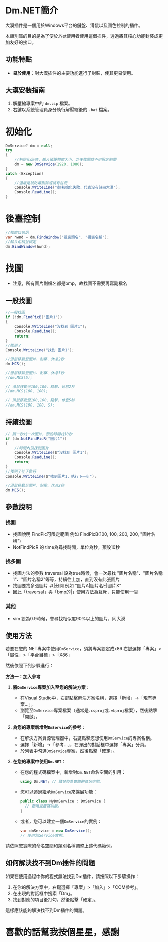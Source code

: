 # Dm.NET簡介

大漠插件是一個用於Windows平台的鍵盤、滑鼠以及圖色控制的插件。

本類別庫的目的是為了便於.Net使用者使用這個插件，透過將其核心功能封裝成更加友好的接口。

## 功能特點

- **易於使用**：對大漠插件的主要功能進行了封裝，使其更易使用。

## 大漠安裝指南

1. 解壓縮專案中的 `dm.zip` 檔案。
2. 右鍵以系統管理員身分執行解壓縮後的 `.bat` 檔案。

# 初始化
```csharp
DmService? dm = null;
try
{
    //初始化dm時，輸入預設視窗大小，之後找圖就不用設定範圍
    dm = new DmService(1920, 1080);
}
catch (Exception)
{
    //通常是被防毒刪除或沒有註冊
    Console.WriteLine("dm初始化失敗，代表沒有註冊大漠");
    Console.ReadLine();
}
```
# 後臺控制
```csharp
//找窗口句炳
var hwnd = dm.FindWindow("視窗類名", "視窗名稱");
//輸入句柄並綁定
dm.BindWindow(hwnd);
```
# 找圖
- 注意，所有圖片副檔名都是bmp，故找圖不需要再寫副檔名
## 一般找圖
```csharp
//一般找圖
if (!dm.FindPicB("圖片1"))
{
    Console.WriteLine("沒找到 圖片1");
    Console.ReadLine();
    return;
}
//找到了
Console.WriteLine("找到 圖片1");

//滑鼠移動至圖片、點擊、休息2秒
dm.MCS();

//滑鼠移動至圖片、點擊、休息5秒
//dm.MCS(5);

// 滑鼠移動至100,100、點擊、休息2秒
//dm.MCS(100, 100);

// 滑鼠移動至100,100、點擊、休息5秒
//dm.MCS(100, 100, 5);
```
## 持續找圖
```csharp
// 隔一秒找一次圖片，預設時間找10秒
if (dm.NotFindPicR("圖片1"))
{
    //時間內沒找到圖片
    Console.WriteLine($"沒找到 圖片1");
    Console.ReadLine();
    return;
}
//找到了往下執行
Console.WriteLine($"找到圖片1，執行下一步");

//滑鼠移動至圖片、點擊、休息2秒
dm.MCS();
```
## 參數說明
### 找圖
- 找圖說明 FindPic可限定範圍 例如 FindPicB(100, 100, 200, 200, "圖片名稱")
- NotFindPicR 的 time為尋找時間，單位為秒，預設10秒
  
### 找多圖
- 找圖方法的參數 traversal 設為true時候，會一次尋找 "圖片名稱"、"圖片名稱1"、"圖片名稱2"等等，持續往上加，直到沒有此張圖片
- 找圖要找多張圖片 以|分開 例如 "圖片A|圖片名E|圖片X"
- 因此「traversal」與「bmp的|」使用方法為互斥，只能使用一個
### 其他
- sim 設為0.9時候，會尋找相似度90%以上的圖片，同大漠

## 使用方法

若要在您的.NET專案中使用`DmService`，須將專案設定成x86
右鍵選擇「專案」>「屬性」>「平台目標」>「X86」

然後依照下列步驟進行：

**方法一：加入參考**

1. **將`DmService`專案加入至您的解決方案**：
   - 在Visual Studio中，右鍵點擊解決方案名稱，選擇「新增」->「現有專案…」。
   - 瀏覽至`DmService`專案檔案（通常是`.csproj`或`.vbproj`檔案），然後點擊「開啟」。

2. **為您的專案新增對`DmService`的參考**：
   - 在解決方案資源管理器中，右鍵點擊您想使用`DmService`的專案名稱。
   - 選擇「新增」->「參考…」，在彈出的對話框中選擇「專案」分頁。
   - 於列表中勾選`DmService`專案，然後點擊「確定」。

3. **在您的專案中使用`Dm.NET`**：
   - 在您的程式碼檔案中，新增對`Dm.NET`命名空間的引用：
     ```csharp
     using Dm.NET; // 請替換為實際的命名空間。
     ```
   - 您可以透過繼承`DmService`來擴展功能：
     ```csharp
     public class MyDmService : DmService {
       // 新增或覆寫功能。
     }
     ```
   - 或者，您可以建立一個`DmService`的實例：
     ```csharp
     var dmService = new DmService();
     // 使用dmService實例。
     ```

請依照您實際的命名空間和類別名稱調整上述代碼範例。

## 如何解決找不到Dm插件的問題

如果在使用過程中你的程式無法找到Dm插件，請按照以下步驟操作：

1. 在你的解決方案中，右鍵選擇「專案」>「加入」>「COM參考」。
2. 在出現的對話框中搜索「Dm」。
3. 找到對應的項目後打勾，然後點擊「確定」。

這樣應該能夠解決找不到Dm插件的問題。

# 喜歡的話幫我按個星星，感謝
